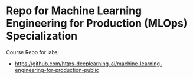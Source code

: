 # Repo for Machine Learning Engineering for Production (MLOps) Specialization

Course Repo for labs:
- https://github.com/https-deeplearning-ai/machine-learning-engineering-for-production-public

